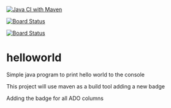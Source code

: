 [![Java CI with Maven](https://github.com/mike-brooks-net/helloworld/actions/workflows/maven.yml/badge.svg)](https://github.com/mike-brooks-net/helloworld/actions/workflows/maven.yml)

[![Board Status](https://dev.azure.com/mikebrooks0074/fd14e9c3-4e48-47b7-a06d-db73fc328ac8/5783162d-a27c-4067-abad-43ada3532d5c/_apis/work/boardbadge/0d43c106-b136-42bf-94db-97d01ecb85f0)](https://dev.azure.com/mikebrooks0074/fd14e9c3-4e48-47b7-a06d-db73fc328ac8/_boards/board/t/5783162d-a27c-4067-abad-43ada3532d5c/Issues/)

[![Board Status](https://dev.azure.com/mikebrooks0074/fd14e9c3-4e48-47b7-a06d-db73fc328ac8/5783162d-a27c-4067-abad-43ada3532d5c/_apis/work/boardbadge/0d43c106-b136-42bf-94db-97d01ecb85f0?columnOptions=1)](https://dev.azure.com/mikebrooks0074/fd14e9c3-4e48-47b7-a06d-db73fc328ac8/_boards/board/t/5783162d-a27c-4067-abad-43ada3532d5c/Issues/)

# helloworld
Simple java program to print hello world to the console

This project will use maven as a build tool
adding a new badge

Adding the badge for all ADO columns
